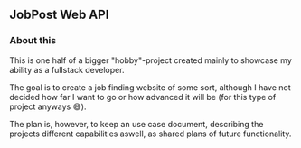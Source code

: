 <h2> JobPost Web API</h3>
<h3>About this</h3>
<p>This is one half of a bigger "hobby"-project created mainly to showcase my ability as a fullstack developer. </p>
<p> The goal is to create a job finding website of some sort, although I have not decided how far I want to go or how advanced it will be (for this type of project anyways 😅). </p>
<p> The plan is, however, to keep an use case document, describing the projects different capabilities aswell, as shared plans of future functionality. </p>
